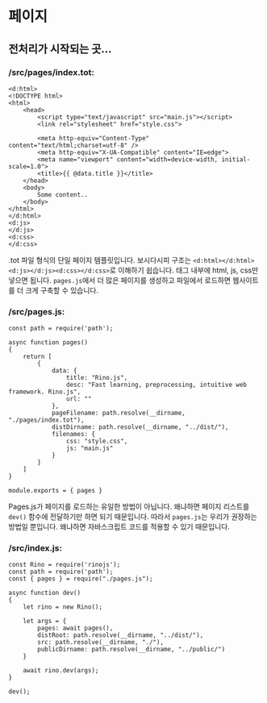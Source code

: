 # 페이지

## 전처리가 시작되는 곳...

### /src/pages/index.tot:

```
<d:html>
<!DOCTYPE html>
<html>
    <head>
        <script type="text/javascript" src="main.js"></script>
        <link rel="stylesheet" href="style.css">

        <meta http-equiv="Content-Type" content="text/html;charset=utf-8" />
        <meta http-equiv="X-UA-Compatible" content="IE=edge">
        <meta name="viewport" content="width=device-width, initial-scale=1.0">
        <title>{{ @data.title }}</title>
    </head>
    <body>
        Some content..
    </body>
</html>
</d:html>
<d:js>
</d:js>
<d:css>
</d:css>
```

.tot 파일 형식의 단일 페이지 템플릿입니다. 보시다시피 구조는 `<d:html></d:html><d:js></d:js><d:css></d:css>`로 이해하기 쉽습니다. 태그 내부에 html, js, css만 넣으면 됩니다. `pages.js`에서 더 많은 페이지를 생성하고 파일에서 로드하면 웹사이트를 더 크게 구축할 수 있습니다.

### /src/pages.js:

```
const path = require('path');

async function pages()
{
    return [
        {
            data: {
                title: "Rino.js",
                desc: "Fast learning, preprocessing, intuitive web framework. Rino.js",
                url: ""
            },
            pageFilename: path.resolve(__dirname, "./pages/index.tot"),
            distDirname: path.resolve(__dirname, "../dist/"),
            filenames: {
                css: "style.css",
                js: "main.js"
            }
        }
    ]
}

module.exports = { pages }
```

Pages.js가 페이지를 로드하는 유일한 방법이 아닙니다. 왜냐하면 페이지 리스트를 `dev()` 함수에 전달하기만 하면 되기 때문입니다. 따라서 `pages.js`는 우리가 권장하는 방법일 뿐입니다. 왜냐하면 자바스크립트 코드를 적용할 수 있기 때문입니다.

### /src/index.js:

```
const Rino = require('rinojs');
const path = require('path');
const { pages } = require("./pages.js");

async function dev()
{
    let rino = new Rino();

    let args = {
        pages: await pages(),
        distRoot: path.resolve(__dirname, "../dist/"),
        src: path.resolve(__dirname, "./"),
        publicDirname: path.resolve(__dirname, "../public/")
    }

    await rino.dev(args);
}

dev();
```
